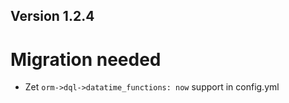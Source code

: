 ## Version 1.2.4

# Migration needed

- Zet `orm->dql->datatime_functions: now` support in config.yml
